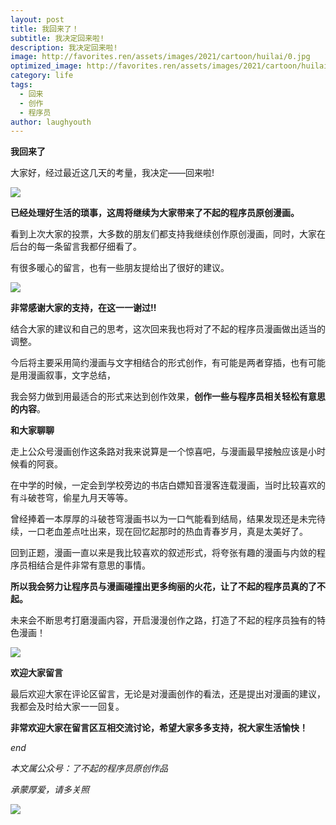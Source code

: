 ```yaml
---
layout: post
title: 我回来了！
subtitle: 我决定回来啦!
description: 我决定回来啦!
image: http://favorites.ren/assets/images/2021/cartoon/huilai/0.jpg
optimized_image: http://favorites.ren/assets/images/2021/cartoon/huilai/0.jpg
category: life
tags:
  - 回来
  - 创作
  - 程序员
author: laughyouth
---
```


**我回来了**

大家好，经过最近这几天的考量，我决定——回来啦!

![](http://favorites.ren/assets/images/2021/cartoon/huilai/640.gif)

**已经处理好生活的琐事，这周将继续为大家带来了不起的程序员原创漫画。**

看到上次大家的投票，大多数的朋友们都支持我继续创作原创漫画，同时，大家在后台的每一条留言我都仔细看了。

有很多暖心的留言，也有一些朋友提给出了很好的建议。

![](http://favorites.ren/assets/images/2021/cartoon/huilai/640.jpeg)

**非常感谢大家的支持，在这一一谢过!!**

结合大家的建议和自己的思考，这次回来我也将对了不起的程序员漫画做出适当的调整。

今后将主要采用简约漫画与文字相结合的形式创作，有可能是两者穿插，也有可能是用漫画叙事，文字总结，

我会努力做到用最适合的形式来达到创作效果，**创作一些与程序员相关轻松有意思的内容**。

**和大家聊聊**

走上公众号漫画创作这条路对我来说算是一个惊喜吧，与漫画最早接触应该是小时候看的阿衰。

在中学的时候，一定会到学校旁边的书店白嫖知音漫客连载漫画，当时比较喜欢的有斗破苍穹，偷星九月天等等。

曾经捧着一本厚厚的斗破苍穹漫画书以为一口气能看到结局，结果发现还是未完待续，一口老血差点吐出来，现在回忆起那时的热血青春岁月，真是太美好了。

回到正题，漫画一直以来是我比较喜欢的叙述形式，将夸张有趣的漫画与内敛的程序员相结合是件非常有意思的事情。

**所以我会努力让程序员与漫画碰撞出更多绚丽的火花，让了不起的程序员真的了不起。**

未来会不断思考打磨漫画内容，开启漫漫创作之路，打造了不起的程序员独有的特色漫画！

![](http://favorites.ren/assets/images/2021/cartoon/huilai/640-1.jpeg)

**欢迎大家留言**

最后欢迎大家在评论区留言，无论是对漫画创作的看法，还是提出对漫画的建议，我都会及时给大家一一回复。

**非常欢迎大家在留言区互相交流讨论，希望大家多多支持，祝大家生活愉快！**

*end*

*本文属公众号：了不起的程序员原创作品*

*承蒙厚爱，请多关照*

![](http://favorites.ren/assets/images/2021/cartoon/jiaban/640-3.jpeg)

